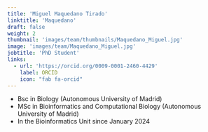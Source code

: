 ```yaml
---
title: 'Miguel Maquedano Tirado'
linktitle: 'Maquedano'
draft: false
weight: 2
thumbnail: 'images/team/thumbnails/Maquedano_Miguel.jpg'
image: 'images/team/Maquedano_Miguel.jpg'
jobtitle: 'PhD Student'
links:
  - url: 'https://orcid.org/0009-0001-2460-4429'
    label: ORCID
    icon: "fab fa-orcid"
---
```


- Bsc in Biology (Autonomous University of Madrid)
- MSc in Bioinformatics and Computational Biology (Autonomous University of Madrid)
- In the Bioinformatics Unit since January 2024
